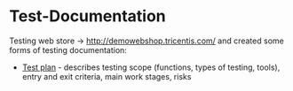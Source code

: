 # Test-Documentation

Testing web store -> http://demowebshop.tricentis.com/ and created some forms of testing documentation: 

 <ul>
<li>  <a href="https://docs.google.com/document/d/1wucAR1XXRtA4_9lxGkdTkYqONghi6W5WEZlQ-hHBc08/edit?usp=sharing">Test plan</a> - describes testing scope (functions, types of testing, tools), entry and exit criteria, main work stages, risks </li> 

<!-- <li>  The shopping cart and payment module testing <a href="https://docs.google.com/spreadsheets/d/1fbmK-CzF_emggcVd9faSQc4qSu6YR-gRawBbCz1KGz4/edit?usp=sharing"> Checklists </a> </li>
<li>  The shopping cart and payment module <a href="">Test cases</a> made with Jira   </li>
<li>  <a href="">Bug Reports</a> made with YouTrack</li>
</ul> -->